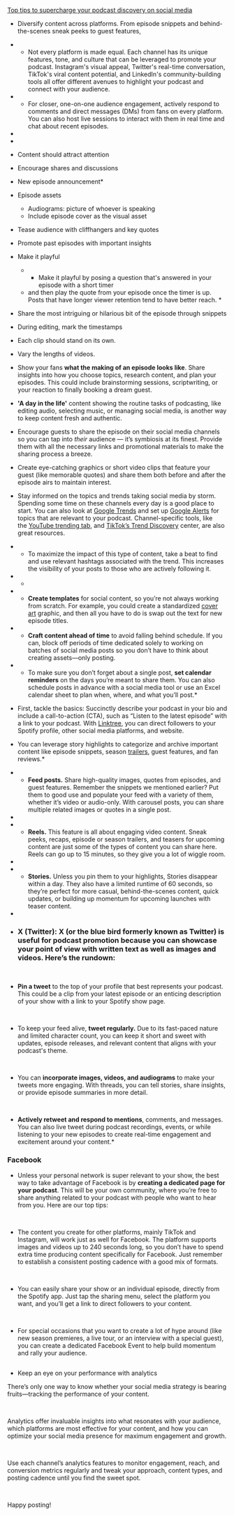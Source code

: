
[Top tips to supercharge your podcast discovery on social media](https://podcasters.spotify.com/resources/learn/grow/how-to-promote-podcast-social-media)

* Diversify content across platforms. From episode snippets and behind-the-scenes sneak peeks to guest features,
* - Not every platform is made equal. Each channel has its unique features, tone, and culture that can be leveraged to promote your podcast. Instagram's visual appeal, Twitter's real-time conversation, TikTok's viral content potential, and LinkedIn's community-building tools all offer different avenues to highlight your podcast and connect with your audience.
* - For closer, one-on-one audience engagement, actively respond to comments and direct messages (DMs) from fans on every platform. You can also host live sessions to interact with them in real time and chat about recent episodes.
* 
* 
* Content should attract attention
* Encourage shares and discussions
* New episode announcement*

* Episode assets
	* Audiograms: picture of whoever is speaking
	* Include episode cover as the visual asset
* Tease audience with cliffhangers and key quotes
* Promote past episodes with important insights
* Make it playful
	* - Make it playful by posing a question that's answered in your episode with a short timer
	* and then play the quote from your episode once the timer is up. Posts that have longer viewer retention tend to have better reach. ‍*
* Share the most intriguing or hilarious bit of the episode through snippets
* During editing, mark the timestamps
* Each clip should stand on its own. 
* Vary the lengths of videos. 
* Show your fans **what the making of an episode looks like**. Share insights into how you choose topics, research content, and plan your episodes. This could include brainstorming sessions, scriptwriting, or your reaction to finally booking a dream guest.
* **'A day in the life'** content showing the routine tasks of podcasting, like editing audio, selecting music, or managing social media, is another way to keep content fresh and authentic.
* Encourage guests to share the episode on their social media channels so you can tap into _their_ audience — it’s symbiosis at its finest. Provide them with all the necessary links and promotional materials to make the sharing process a breeze.
* Create eye-catching graphics or short video clips that feature your guest (like memorable quotes) and share them both before and after the episode airs to maintain interest.
* Stay informed on the topics and trends taking social media by storm. Spending some time on these channels every day is a good place to start. You can also look at [Google Trends](https://trends.google.com/) and set up [Google Alerts](https://www.google.com/alerts) for topics that are relevant to your podcast. Channel-specific tools, like the [YouTube trending tab](https://www.youtube.com/feed/trending), and [TikTok’s Trend Discovery](https://ads.tiktok.com/business/creativecenter/inspiration/popular/pc/en) center, are also great resources.
* - To maximize the impact of this type of content, take a beat to find and use relevant hashtags associated with the trend. This increases the visibility of your posts to those who are actively following it.

* *
* - **Create templates** for social content, so you’re not always working from scratch. ‍For example, you could create a standardized [cover art](https://podcasters.spotify.com/resources/learn/create/dos-donts-coverart) graphic, and then all you have to do is swap out the text for new episode titles.
* - **Craft content ahead of time** to avoid falling behind schedule. If you can, block off periods of time dedicated solely to working on batches of social media posts so you don’t have to think about creating assets—only posting.
* - ‍To make sure you don’t forget about a single post, **set calendar reminders** on the days you’re meant to share them. You can also schedule posts in advance with a social media tool or ‍use an Excel calendar sheet to plan when, where, and what you’ll post.*

* First, tackle the basics: Succinctly describe your podcast in your bio and include a call-to-action (CTA), such as “Listen to the latest episode” with a link to your podcast. With [Linktree](https://linktr.ee/), you can direct followers to your Spotify profile, other social media platforms, and website.

* You can leverage story highlights to categorize and archive important content like episode snippets, season [trailers](https://podcasters.spotify.com/resources/learn/create/why-your-podcast-needs-a-trailer), guest features, and fan reviews.*

* - **Feed posts.** Share high-quality images, quotes from episodes, and guest features. Remember the snippets we mentioned earlier? Put them to good use and populate your feed with a variety of them, whether it’s video or audio-only. With carousel posts, you can share multiple related images or quotes in a single post.
* 
* - **Reels.** This feature is all about engaging video content. Sneak peeks, recaps, episode or season trailers, and teasers for upcoming content are just some of the types of content you can share here. Reels can go up to 15 minutes, so they give you a lot of wiggle room.
* 
* - **Stories.** Unless you pin them to your highlights, Stories disappear within a day. They also have a limited runtime of 60 seconds, so they’re perfect for more casual, behind-the-scenes content, quick updates, or building up momentum for upcoming launches with teaser content.
* 
* ### X (Twitter): X (or the blue bird formerly known as Twitter) is useful for podcast promotion because you can showcase your point of view with written text as well as images and videos. Here’s the rundown:

‍

- **Pin a tweet** to the top of your profile that best represents your podcast. This could be a clip from your latest episode or an enticing description of your show with a link to your Spotify show page.

‍

- To keep your feed alive, **tweet regularly.** Due to its fast-paced nature and limited character count, you can keep it short and sweet with updates, episode releases, and relevant content that aligns with your podcast's theme.

‍

- You can **incorporate images, videos, and audiograms** to make your tweets more engaging. With threads, you can tell stories, share insights, or provide episode summaries in more detail.

‍

- **Actively retweet and respond to mentions**, comments, and messages. You can also live tweet during podcast recordings, events, or while listening to your new episodes to create real-time engagement and excitement around your content.*

### Facebook

* Unless your personal network is super relevant to your show, the best way to take advantage of Facebook is by **creating a dedicated page for your podcast**. This will be your own community, where you’re free to share anything related to your podcast with people who want to hear from you. Here are our top tips:

‍
- The content you create for other platforms, mainly TikTok and Instagram, will work just as well for Facebook. The platform supports images and videos up to 240 seconds long, so you don’t have to spend extra time producing content specifically for Facebook. Just remember to establish a consistent posting cadence with a good mix of formats.

‍

- You can easily share your show or an individual episode, directly from the Spotify app. Just tap the sharing menu, select the platform you want, and you’ll get a link to direct followers to your content.

‍

- For special occasions that you want to create a lot of hype around (like new season premieres, a live tour, or an interview with a special guest), you can create a dedicated Facebook Event to help build momentum and rally your audience.
## 
* Keep an eye on your performance with analytics

There’s only one way to know whether your social media strategy is bearing fruits—tracking the performance of your content.

‍

Analytics offer invaluable insights into what resonates with your audience, which platforms are most effective for your content, and how you can optimize your social media presence for maximum engagement and growth.

‍

Use each channel’s analytics features to monitor engagement, reach, and conversion metrics regularly and tweak your approach, content types, and posting cadence until you find the sweet spot.

‍

Happy posting!